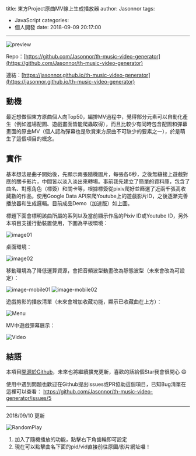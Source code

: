 title: 東方Project原曲MV線上生成播放器
author: Jasonnor
tags:
  - JavaScript
categories:
  - 個人開發
date: 2018-09-09 20:17:00
---
![preview](https://github.com/Jasonnor/th-music-video-generator/raw/master/images/demo/main.gif)

Repo：[https://github.com/Jasonnor/th-music-video-generator](https://github.com/Jasonnor/th-music-video-generator)

連結：[https://jasonnor.github.io/th-music-video-generator](https://jasonnor.github.io/th-music-video-generator)

## 動機

最近想做個東方原曲個人向Top50，編排MV過程中，覺得部分元素可以自動化產生（例如進場配圖、遊戲畫面皆能爬蟲取得），而且比較少有同時包含配圖和彈幕畫面的原曲MV（個人認為彈幕也是欣賞東方原曲不可缺少的要素之一），於是萌生了這個項目的概念。

<!-- more -->

<span hidden itemprop="image" itemscope itemtype="https://schema.org/ImageObject">
  <img src="https://github.com/Jasonnor/th-music-video-generator/raw/master/images/demo/image01.png"/>
  <meta itemprop="url" content="https://github.com/Jasonnor/th-music-video-generator/raw/master/images/demo/image01.png">
  <meta itemprop="width" content="60">
  <meta itemprop="height" content="60">
</span>

## 實作

基本想法是曲子開始後，先顯示兩張隨機圖片，每張各6秒，之後無縫接上遊戲對應的關卡影片，中間皆以淡入淡出來轉場。事前我先建立了簡單的資料庫，包含了曲名、對應角色（標簽）和關卡等，根據標簽從pixiv爬好並篩選了近兩千張高收藏數的作品，使用Google Data API來爬Youtube上的遊戲影片ID，之後逐漸完善播放器和生成邏輯。目前成品Demo（加速版）如上圖。

標題下面會標明該曲所屬的系列以及當前顯示作品的Pixiv ID或Youtube ID，另外本項目支援行動裝置使用，下圖為平板環境：

![image01](https://github.com/Jasonnor/th-music-video-generator/raw/master/images/demo/image01.png)

桌面環境：

![image02](https://github.com/Jasonnor/th-music-video-generator/raw/master/images/demo/image02.png)

移動環境為了降低運算資源，會把音頻波型動畫改為靜態波型（未來會改為可設定）：

![image-mobile01](https://github.com/Jasonnor/th-music-video-generator/raw/master/images/demo/image-mobile01.png)
![image-mobile02](https://github.com/Jasonnor/th-music-video-generator/raw/master/images/demo/image-mobile02.png)

遊戲剪影的播放清單（未來會增加收藏功能，顯示已收藏曲在上方）：

![Menu](https://github.com/Jasonnor/th-music-video-generator/raw/master/images/demo/menu.png)

MV中遊戲彈幕展示：

![Video](https://github.com/Jasonnor/th-music-video-generator/raw/master/images/demo/video.gif)

## 結語

本項目[開源於Github](https://github.com/Jasonnor/th-music-video-generator)，未來也將繼續擴充更新，喜歡的話給個Star我會很開心 😄

使用中遇到問題也歡迎在Github提出issues或PR協助這個項目，已知Bug清單在這裡可以查看：
https://github.com/Jasonnor/th-music-video-generator/issues/5

---------------------
2018/09/10 更新

![RandomPlay](https://i.imgur.com/CmHcrYl.jpg)

1. 加入了隨機播放的功能，點擊右下角齒輪即可設定
2. 現在可以點擊曲名下面的pid/vid直接前往原圖/影片網址囉！
